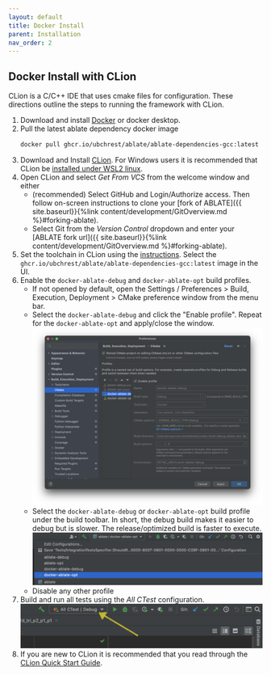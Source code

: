 ```yaml
---
layout: default
title: Docker Install
parent: Installation
nav_order: 2
---
```


## Docker Install with CLion
CLion is a C/C++ IDE that uses cmake files for configuration. These directions outline the steps to running the framework with CLion.
1. Download and install [Docker](https://www.docker.com) or docker desktop.
2. Pull the latest ablate dependency docker image
   ```bash
   docker pull ghcr.io/ubchrest/ablate/ablate-dependencies-gcc:latest
   ```
3. Download and Install [CLion](https://www.jetbrains.com/clion/). For Windows users it is recommended that CLion be [installed under WSL2 linux](https://docs.microsoft.com/en-us/windows/wsl/tutorials/gui-apps).
4. Open CLion and select *Get From VCS* from the welcome window and either
   - (recommended) Select GitHub and Login/Authorize access. Then follow on-screen instructions to clone your [fork of ABLATE]({{ site.baseurl}}{%link content/development/GitOverview.md  %}#forking-ablate).
   - Select Git from the *Version Control* dropdown and enter your [ABLATE fork url]({{ site.baseurl}}{%link content/development/GitOverview.md  %}#forking-ablate).
4. Set the toolchain in CLion using the [instructions](https://www.jetbrains.com/help/clion/clion-toolchains-in-docker.html).  Select the ```ghcr.io/ubchrest/ablate/ablate-dependencies-gcc:latest``` image in the UI.
5. Enable the ```docker-ablate-debug``` and ```docker-ablate-opt``` build profiles.
   - If not opened by default, open the  Settings / Preferences > Build, Execution, Deployment > CMake preference window from the menu bar.
   - Select the ```docker-ablate-debug```  and click the "Enable profile". Repeat for the ```docker-ablate-opt``` and apply/close the window.
     ![clion cmake profiles](assets/clion_cmake_profiles_docker.png)
   - Select the ```docker-ablate-debug``` or ```docker-ablate-opt``` build profile under the build toolbar.  In short, the debug build makes it easier to debug but is slower.  The release/optimized build is faster to execute.
     ![clion cmake select build profile](assets/clion_cmake_select_docker_build_profile.png)
   - Disable any other profile
6. Build and run all tests using the *All CTest* configuration.
   ![Clion All CTest configuration location](assets/clion_ctest_configuration.png)
7. If you are new to CLion it is recommended that you read through the [CLion Quick Start Guide](https://www.jetbrains.com/help/clion/clion-quick-start-guide.html).
